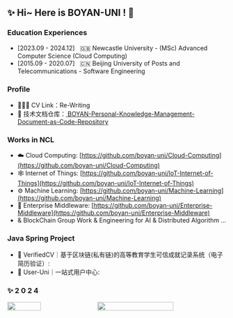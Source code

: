 
## ✨ Hi~ Here is BOYAN-UNI ! 🌸

### Education Experiences
- [2023.09 - 2024.12] &nbsp; 🇬🇧 Newcastle University - (MSc) Advanced Computer Science (Cloud Computing)
- [2015.09 - 2020.07] &nbsp; 🇨🇳 Beijing University of Posts and Telecommunications - Software Engineering


### Profile
- 🙋🏻‍♀️ CV Link：Re-Writing
- 💬 技术文档仓库：<a href="https://github.com/boyan-uni/BOYAN-Personal-Knowledge-Management-Document-as-Code-Repository" target="_blank"> BOYAN-Personal-Knowledge-Management-Document-as-Code-Repository </a>


### Works in NCL
- ☁️ Cloud Computing: [https://github.com/boyan-uni/Cloud-Computing](https://github.com/boyan-uni/Cloud-Computing)
- 🕸️ Internet of Things: [https://github.com/boyan-uni/IoT-Internet-of-Things](https://github.com/boyan-uni/IoT-Internet-of-Things)
- ⚙️ Machine Learning: [https://github.com/boyan-uni/Machine-Learning](https://github.com/boyan-uni/Machine-Learning)
- 🏨 Enterprise Middleware: [https://github.com/boyan-uni/Enterprise-Middleware](https://github.com/boyan-uni/Enterprise-Middleware)
- & BlockChain Group Work & Engineering for AI & Distributed Algorithm ...


### Java Spring Project
- 📄 VerifiedCV｜基于区块链(私有链)的高等教育学生可信成就记录系统（电子简历验证）:
- 🌌 User-Uni｜一站式用户中心:


### ✨ 2 0 2 4

<div style="display: flex; justify-content: space-between; align-items: center;">
    <img src="https://github-readme-stats.vercel.app/api/top-langs/?username=boyan-uni&hide_title=true&hide_border=true&theme=radical&locale=en&langs_count=8&layout=compact" style="width: 39%; height: auto;" />
    <img src="https://github-readme-stats.vercel.app/api?username=boyan-uni&hide_title=true&hide_border=true&show_icons=true&include_all_commits=true&line_height=21&theme=radical&locale=en" style="width: 59%; height: auto;" />
</div>

